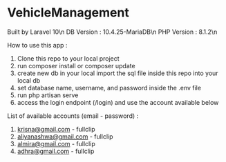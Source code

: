 # VehicleManagement

Built by Laravel 10\n
DB Version : 10.4.25-MariaDB\n
PHP Version : 8.1.2\n

How to use this app : 
1. Clone this repo to your local project
2. run composer install or composer update
3. create new db in your local import the sql file inside this repo into your local db
4. set database name, username, and password inside the .env file
5. run php artisan serve
6. access the login endpoint (/login) and use the account available below

List of available accounts (email - password) : 
1. krisna@gmail.com - fullclip
2. aliyanashwa@gmail.com - fullclip
3. almira@gmail.com - fullclip
4. adhra@gmail.com - fullclip
